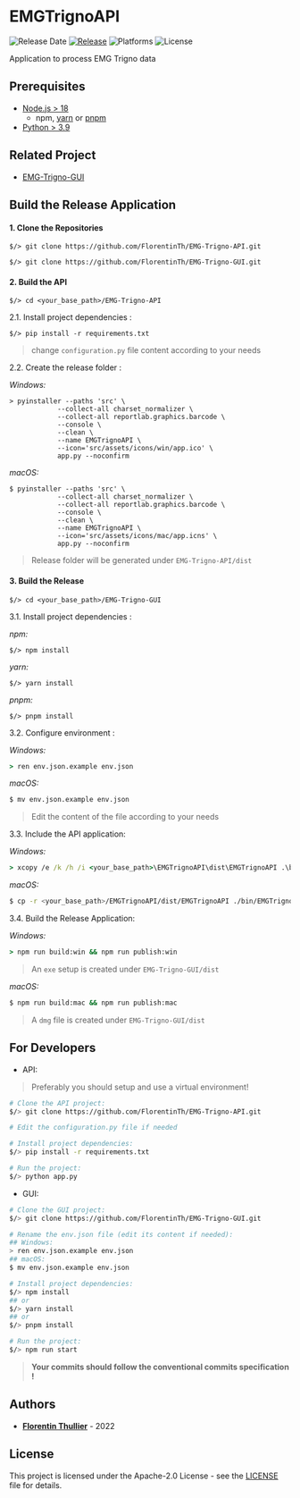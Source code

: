 # EMGTrignoAPI

![Release Date](https://img.shields.io/github/release-date/florentinth/EMG-Trigno-API?style=flat-square) [![Release](https://img.shields.io/github/release/FlorentinTh/EMG-Trigno-API?style=flat-square)](https://github.com/FlorentinTh/EMG-Trigno-API/releases)
![Platforms](https://img.shields.io/badge/platforms-win--32%20%7C%20win--64%20%7C%20osx--64%20-lightgrey?style=flat-square) ![License](https://img.shields.io/github/license/florentinth/EMG-Trigno-API?style=flat-square)

Application to process EMG Trigno data

## Prerequisites

- [Node.js > 18](https://nodejs.org/)
  - npm, [yarn](https://yarnpkg.com/getting-started/install) or [pnpm](https://pnpm.io/installation)
- [Python > 3.9](https://www.python.org/downloads/)

## Related Project

- [EMG-Trigno-GUI](https://github.com/FlorentinTh/EMG-Trigno-GUII)

## Build the Release Application

#### 1. Clone the Repositories

```
$/> git clone https://github.com/FlorentinTh/EMG-Trigno-API.git

$/> git clone https://github.com/FlorentinTh/EMG-Trigno-GUI.git
```

#### 2. Build the API

```
$/> cd <your_base_path>/EMG-Trigno-API
```

2.1. Install project dependencies :
```
$/> pip install -r requirements.txt
```

> change ```configuration.py``` file content according to your needs

2.2. Create the release folder :

*Windows:*
```
> pyinstaller --paths 'src' \
            --collect-all charset_normalizer \
            --collect-all reportlab.graphics.barcode \
            --console \
            --clean \
            --name EMGTrignoAPI \
            --icon='src/assets/icons/win/app.ico' \
            app.py --noconfirm
```

*macOS:*
```
$ pyinstaller --paths 'src' \
            --collect-all charset_normalizer \
            --collect-all reportlab.graphics.barcode \
            --console \
            --clean \
            --name EMGTrignoAPI \
            --icon='src/assets/icons/mac/app.icns' \
            app.py --noconfirm
```

> Release folder will be generated under ```EMG-Trigno-API/dist```

#### 3. Build the Release

```
$/> cd <your_base_path>/EMG-Trigno-GUI
```

3.1. Install project dependencies :

*npm:*
```
$/> npm install
```
*yarn:*
```
$/> yarn install
```
*pnpm:*
```
$/> pnpm install
```

3.2. Configure environment :

*Windows:*
```cmd
> ren env.json.example env.json
```

*macOS:*
```sh
$ mv env.json.example env.json
```

> Edit the content of the file according to your needs

3.3. Include the API application:

*Windows:*
```cmd
> xcopy /e /k /h /i <your_base_path>\EMGTrignoAPI\dist\EMGTrignoAPI .\bin\EMGTrignoAPI
```
*macOS:*
```sh
$ cp -r <your_base_path>/EMGTrignoAPI/dist/EMGTrignoAPI ./bin/EMGTrignoAPI
```

3.4. Build the Release Application:

*Windows:*
```cmd
> npm run build:win && npm run publish:win
```
> An ```exe``` setup is created under ```EMG-Trigno-GUI/dist```

*macOS:*
```sh
$ npm run build:mac && npm run publish:mac
```
> A ```dmg``` file is created under ```EMG-Trigno-GUI/dist```

## For Developers

- API:
> Preferably you should setup and use a virtual environment!
```sh
# Clone the API project:
$/> git clone https://github.com/FlorentinTh/EMG-Trigno-API.git

# Edit the configuration.py file if needed

# Install project dependencies:
$/> pip install -r requirements.txt

# Run the project:
$/> python app.py
```

- GUI:
```sh
# Clone the GUI project:
$/> git clone https://github.com/FlorentinTh/EMG-Trigno-GUI.git

# Rename the env.json file (edit its content if needed):
## Windows:
> ren env.json.example env.json
## macOS:
$ mv env.json.example env.json

# Install project dependencies:
$/> npm install
## or
$/> yarn install
## or
$/> pnpm install

# Run the project:
$/> npm run start
```

> **Your commits should follow the conventional commits specification !**

## Authors

- [**Florentin Thullier**](https://github.com/FlorentinTh) - 2022

## License

This project is licensed under the Apache-2.0 License - see the [LICENSE](LICENSE) file for details.
